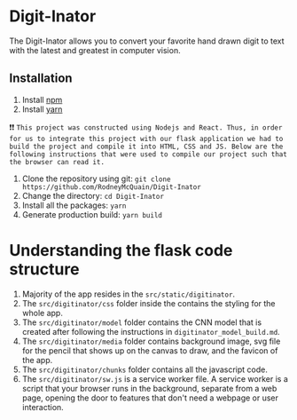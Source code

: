 # Digit-Inator
The Digit-Inator allows you to convert your favorite hand drawn digit to text with the latest and greatest in computer vision.

## Installation
1. Install [npm](https://www.npmjs.com/get-npm)
2. Install [yarn](https://classic.yarnpkg.com/en/docs/install/#windows-stable) 

:exclamation::exclamation:
`This project was constructed using Nodejs and React. Thus, in order for us to integrate this project with our flask application we had to build the project and compile it into HTML, CSS and JS. Below are the following instructions that were used to compile our project such that the browser can read it.`

1. Clone the repository using git: `git clone https://github.com/RodneyMcQuain/Digit-Inator`
2. Change the directory: `cd Digit-Inator`
3. Install all the packages: `yarn`
4. Generate production build: `yarn build`

# Understanding the flask code structure

1. Majority of the app resides in the `src/static/digitinator`.
2. The `src/digitinator/css` folder inside the contains the styling for the whole app.
3. The `src/digitinator/model` folder contains the CNN model that is created after following the instructions in `digitinator_model_build.md`. 
4. The `src/digitinator/media` folder contains background image, svg file for the pencil that shows up on the canvas to draw, and the favicon of the app.
5. The `src/digitinator/chunks` folder contains all the javascript code.
5. The `src/digitinator/sw.js` is a service worker file. A service worker is a script that your browser runs in the background, separate from a web page, opening the door to features that don't need a webpage or user interaction.

